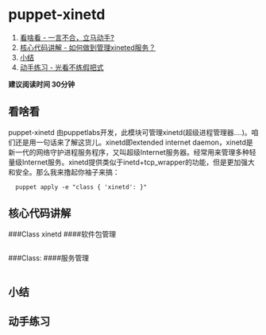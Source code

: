 # puppet-xinetd
1. [看啥看 - 一言不合，立马动手?](#先睹为快)
2. [核心代码讲解 - 如何做到管理xineted服务？](#核心代码讲解)
3. [小结](##小结)
4. [动手练习 - 光看不练假把式](##动手练习)

**建议阅读时间 30分钟**
## 看啥看
puppet-xinetd 由puppetlabs开发，此模块可管理xinetd(超级进程管理器....)。咱们还是用一句话来了解这货儿。xinetd即extended internet daemon，xinetd是新一代的网络守护进程服务程序，又叫超级Internet服务器。经常用来管理多种轻量级Internet服务。xinetd提供类似于inetd+tcp_wrapper的功能，但是更加强大和安全。那么我来撸起你袖子来搞：

```puppet
  puppet apply -e "class { 'xinetd': }"
```


## 核心代码讲解
###Class xinetd
####软件包管理
```puppet

```

###Class:
####服务管理
```puppet
```


## 小结

## 动手练习